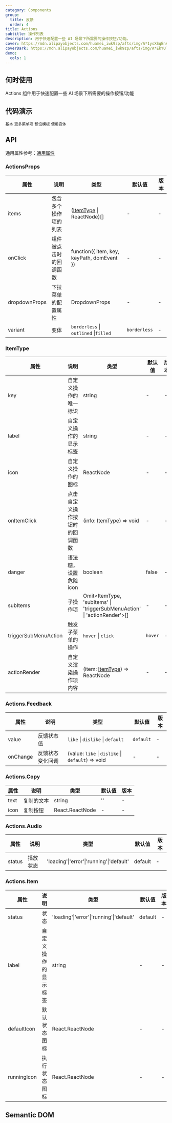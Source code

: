 ```yaml
---
category: Components
group:
  title: 反馈
  order: 4
title: Actions
subtitle: 操作列表
description: 用于快速配置一些 AI 场景下所需要的操作按钮/功能。
cover: https://mdn.alipayobjects.com/huamei_iwk9zp/afts/img/A*1ysXSqEnAckAAAAAAAAAAAAADgCCAQ/original
coverDark: https://mdn.alipayobjects.com/huamei_iwk9zp/afts/img/A*EkYUTotf-eYAAAAAAAAAAAAADgCCAQ/original
demo:
  cols: 1
---
```


## 何时使用

Actions 组件用于快速配置一些 AI 场景下所需要的操作按钮/功能

## 代码演示

<!-- prettier-ignore -->
<code src="./demo/basic.tsx">基本</code>
<code src="./demo/sub.tsx">更多菜单项</code>
<code src="./demo/preset.tsx">预设模板</code>
<code src="./demo/variant.tsx">使用变体</code>

## API

通用属性参考：[通用属性](/docs/react/common-props)

### ActionsProps

| 属性 | 说明 | 类型 | 默认值 | 版本 |
| --- | --- | --- | --- | --- |
| items | 包含多个操作项的列表 | ([ItemType](#itemtype) \| ReactNode)[] | - | - |
| onClick | 组件被点击时的回调函数 | function({ item, key, keyPath, domEvent }) | - | - |
| dropdownProps | 下拉菜单的配置属性 | DropdownProps | - | - |
| variant | 变体 | `borderless` \| `outlined` \|`filled` | `borderless` | - |

### ItemType

| 属性 | 说明 | 类型 | 默认值 | 版本 |
| --- | --- | --- | --- | --- |
| key | 自定义操作的唯一标识 | string | - | - |
| label | 自定义操作的显示标签 | string | - | - |
| icon | 自定义操作的图标 | ReactNode | - | - |
| onItemClick | 点击自定义操作按钮时的回调函数 | (info: [ItemType](#itemtype)) => void | - | - |
| danger | 语法糖，设置危险icon | boolean | false | - |
| subItems | 子操作项 | Omit<ItemType, 'subItems' \| 'triggerSubMenuAction' \| 'actionRender'>[] | - | - |
| triggerSubMenuAction | 触发子菜单的操作 | `hover` \| `click` | `hover` | - |
| actionRender | 自定义渲染操作项内容 | (item: [ItemType](#itemtype)) => ReactNode | - | - |

### Actions.Feedback

| 属性 | 说明 | 类型 | 默认值 | 版本 |
| --- | --- | --- | --- | --- |
| value | 反馈状态值 | `like` \| `dislike` \| `default` | `default` | - |
| onChange | 反馈状态变化回调 | (value: `like` \| `dislike` \| `default`) => void | - | - |

### Actions.Copy

| 属性 | 说明       | 类型            | 默认值 | 版本 |
| ---- | ---------- | --------------- | ------ | ---- |
| text | 复制的文本 | string          | ''     | -    |
| icon | 复制按钮   | React.ReactNode | -      | -    |

### Actions.Audio

| 属性   | 说明     | 类型                                     | 默认值  | 版本 |
| ------ | -------- | ---------------------------------------- | ------- | ---- |
| status | 播放状态 | 'loading'\|'error'\|'running'\|'default' | default | -    |

### Actions.Item

| 属性        | 说明                 | 类型                                     | 默认值  | 版本 |
| ----------- | -------------------- | ---------------------------------------- | ------- | ---- |
| status      | 状态                 | 'loading'\|'error'\|'running'\|'default' | default | -    |
| label       | 自定义操作的显示标签 | string                                   | -       | -    |
| defaultIcon | 默认状态图标         | React.ReactNode                          | -       | -    |
| runningIcon | 执行状态图标         | React.ReactNode                          | -       | -    |

## Semantic DOM

<code src="./demo/_semantic.tsx" simplify="true"></code>
